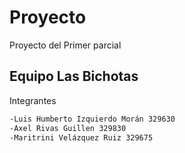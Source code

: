 # Proyecto

Proyecto del Primer parcial

## Equipo Las Bichotas
Integrantes

```bash
-Luis Humberto Izquierdo Morán 329630
-Axel Rivas Guillen 329830
-Maritrini Velázquez Ruiz 329675
